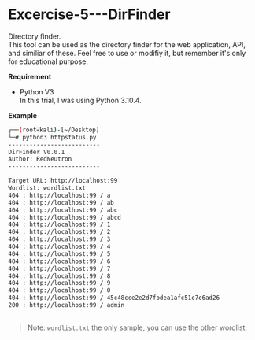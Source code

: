 # Excercise-5---DirFinder
Directory finder.<br>
This tool can be used as the directory finder for the web application, API, and similiar of these. Feel free to use or modifiy it, but remember it's only for educational purpose.

**Requirement**
- Python V3 <br>
In this trial, I was using Python 3.10.4.

**Example**
```sh
┌──(root💀kali)-[~/Desktop]
└─# python3 httpstatus.py
--------------------------
DirFinder V0.0.1
Author: RedNeutron
--------------------------

Target URL: http://localhost:99
Wordlist: wordlist.txt
404 : http://localhost:99 / a
404 : http://localhost:99 / ab
404 : http://localhost:99 / abc
404 : http://localhost:99 / abcd
404 : http://localhost:99 / 1
404 : http://localhost:99 / 2
404 : http://localhost:99 / 3
404 : http://localhost:99 / 4
404 : http://localhost:99 / 5
404 : http://localhost:99 / 6
404 : http://localhost:99 / 7
404 : http://localhost:99 / 8
404 : http://localhost:99 / 9
404 : http://localhost:99 / 0
404 : http://localhost:99 / 45c48cce2e2d7fbdea1afc51c7c6ad26
200 : http://localhost:99 / admin
                                     
```

> Note: `wordlist.txt` the only sample, you can use the other wordlist.

